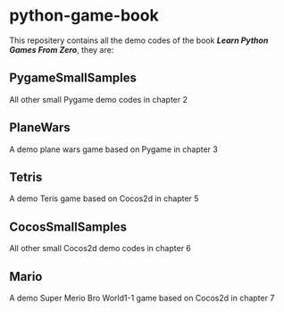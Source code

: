 # python-game-book

This repositery contains all the demo codes of the book ***Learn Python Games From Zero***, they are:



## PygameSmallSamples
  All other small Pygame demo codes in chapter 2

## PlaneWars
  A demo plane wars game based on Pygame in chapter 3

## Tetris
  A demo Teris game based on Cocos2d in chapter 5

## CocosSmallSamples
  All other small Cocos2d demo codes in chapter 6

## Mario
  A demo Super Merio Bro World1-1 game based on Cocos2d in chapter 7
  
